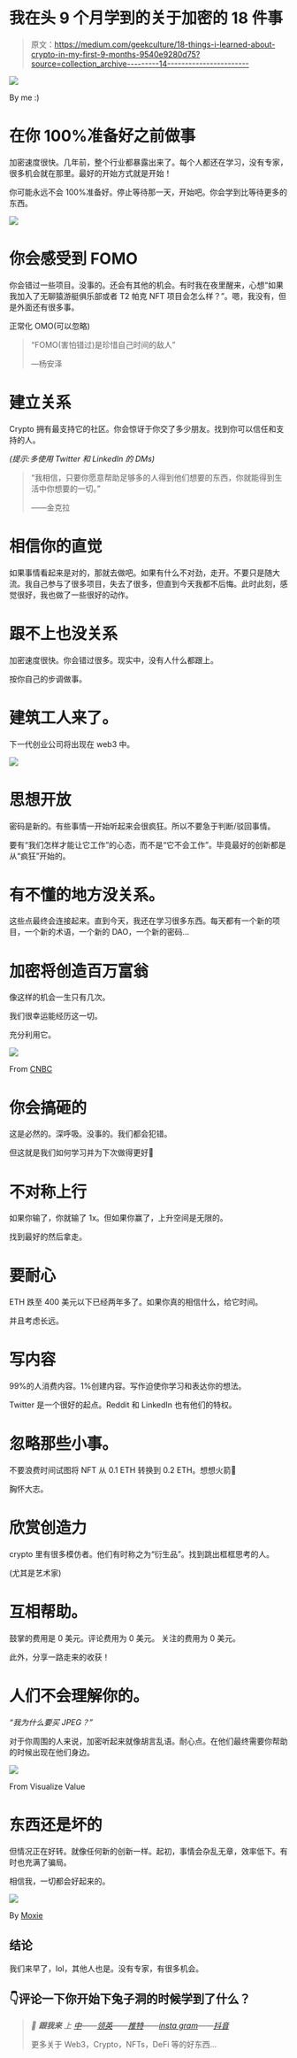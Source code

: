 # 我在头 9 个月学到的关于加密的 18 件事

> 原文：<https://medium.com/geekculture/18-things-i-learned-about-crypto-in-my-first-9-months-9540e9280d75?source=collection_archive---------14----------------------->

![](img/ab4c1467b899f771bbc19974419615d0.png)

By me :)

# 在你 100%准备好之前做事

加密速度很快。几年前，整个行业都暴露出来了。每个人都还在学习，没有专家，很多机会就在那里。最好的开始方式就是开始！

你可能永远不会 100%准备好。停止等待那一天，开始吧。你会学到比等待更多的东西。

![](img/8a3fdf56665272fe8c27b51bed4fec6e.png)

# 你会感受到 FOMO

你会错过一些项目。没事的。还会有其他的机会。有时我在夜里醒来，心想“如果我加入了无聊猿游艇俱乐部或者 T2 帕克 NFT 项目会怎么样？”。嗯，我没有，但是外面还有很多事。

正常化 OMO(可以忽略)

> “FOMO(害怕错过)是珍惜自己时间的敌人”
> 
> —杨安泽

# 建立关系

Crypto 拥有最支持它的社区。你会惊讶于你交了多少朋友。找到你可以信任和支持的人。

*(提示:多使用 Twitter 和 LinkedIn 的 DMs)*

> “我相信，只要你愿意帮助足够多的人得到他们想要的东西，你就能得到生活中你想要的一切。”
> 
> ——金克拉

# 相信你的直觉

如果事情看起来是对的，那就去做吧。如果有什么不对劲，走开。不要只是随大流。我自己参与了很多项目，失去了很多，但直到今天我都不后悔。此时此刻，感觉很好，我也做了一些很好的动作。

# 跟不上也没关系

加密速度很快。你会错过很多。现实中，没有人什么都跟上。

按你自己的步调做事。

# 建筑工人来了。

下一代创业公司将出现在 web3 中。

![](img/c0e70f13c2e0747d7f614f0093e8e899.png)

# 思想开放

密码是新的。有些事情一开始听起来会很疯狂。所以不要急于判断/驳回事情。

要有“我们怎样才能让它工作”的心态，而不是“它不会工作”。毕竟最好的创新都是从“疯狂”开始的。

# 有不懂的地方没关系。

这些点最终会连接起来。直到今天，我还在学习很多东西。每天都有一个新的项目，一个新的术语，一个新的 DAO，一个新的密码…

# 加密将创造百万富翁

像这样的机会一生只有几次。

我们很幸运能经历这一切。

充分利用它。

![](img/d12ca2ab0a0e3a0bd7e5d5bbc56930ef.png)

From [CNBC](https://www.cnbc.com/2021/06/10/millennial-millionaires-have-large-share-of-wealth-in-crypto-cnbc-survey-.html)

# 你会搞砸的

这是必然的。深呼吸。没事的。我们都会犯错。

但这就是我们如何学习并为下次做得更好💪

# 不对称上行

如果你输了，你就输了 1x。但如果你赢了，上升空间是无限的。

找到最好的然后拿走。

# 要耐心

ETH 跌至 400 美元以下已经两年多了。如果你真的相信什么，给它时间。

并且考虑长远。

# 写内容

99%的人消费内容。1%创建内容。写作迫使你学习和表达你的想法。

Twitter 是一个很好的起点。Reddit 和 LinkedIn 也有他们的特权。

# 忽略那些小事。

不要浪费时间试图将 NFT 从 0.1 ETH 转换到 0.2 ETH。想想火箭🚀

胸怀大志。

# 欣赏创造力

crypto 里有很多模仿者。他们有时称之为“衍生品”。找到跳出框框思考的人。

(尤其是艺术家)

# 互相帮助。

鼓掌的费用是 0 美元。评论费用为 0 美元。
关注的费用为 0 美元。

此外，分享一路走来的收获！

# 人们不会理解你的。

*“我为什么要买 JPEG？”*

对于你周围的人来说，加密听起来就像胡言乱语。耐心点。在他们最终需要你帮助的时候出现在他们身边。

![](img/55098fc6eb6c55f7fdff3b2425c60326.png)

From Visualize Value

# 东西还是坏的

但情况正在好转。就像任何新的创新一样。起初，事情会杂乱无章，效率低下。有时也充满了骗局。

相信我，一切都会好起来的。

![](img/fc550b0d1439d0b4bff84886c693761a.png)

By [Moxie](https://moxie.org/2022/01/07/web3-first-impressions.html)

## 结论

我们来早了，lol，其他人也是。没有专家，有很多机会。

## 👇评论一下你开始下兔子洞的时候学到了什么？

> *👋* ***跟我来*** *上* [*中*](/@pooriaarab)*——*[*领英*](https://www.instagram.com/pooria.arab/)*——*[*推特*](https://twitter.com/pooria_arab)*——*[*insta gram*](https://www.instagram.com/pooria.arab/)*——*[*抖音*](https://www.tiktok.com/@pooria.arab)
> 
> 更多关于 Web3，Crypto，NFTs，DeFi 等的好东西…